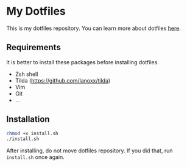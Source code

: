 My Dotfiles
===========

This is my dotfiles repository. You can learn more about dotfiles [here](https://dotfiles.github.io/).

Requirements
------------

It is better to install these packages before installing dotfiles.

* Zsh shell
* Tilda (https://github.com/lanoxx/tilda)
* Vim
* Git
* ...


Installation
------------

```sh
chmod +x install.sh
./install.sh
```

After installing, do not move dotfiles repository. If you did that, run `install.sh` once again.
